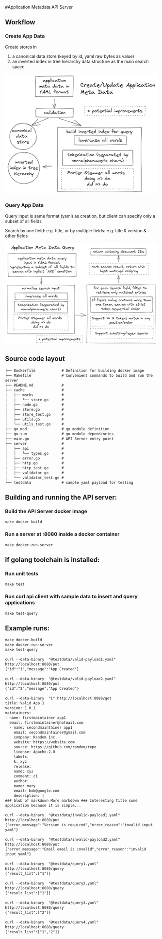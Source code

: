 #Application Metadata API Server


## Workflow

### Create App Data

Create stores in
1. a canonical data store (keyed by id, yaml raw bytes as value)
2. an inverted index in tree hierarchy data structure as the main search space


![Create app data](docs/apiserver_insert.png)

### Query App Data

Query input is same format (yaml) as creation, but client can specify
only a subset of all fields 

Search by one field: e.g. title, or by multiple fields: e.g. title & version & other fields


![Query app data](docs/apiserver_query.png)

## Source code layout
    ├── Dockerfile            # Definition for building docker image
    ├── Makefile              # Convenient commands to build and run the server
    ├── README.md             # 
    ├── cache                 # 
    │   ├── mocks             # 
    │   │   └── store.go      # 
    │   ├── node.go           # 
    │   ├── store.go          #
    │   ├── store_test.go     #
    │   ├── utils.go          #
    │   └── utils_test.go     #
    ├── go.mod                # go module definition
    ├── go.sum                # go module dependencies
    ├── main.go               # API Server entry point
    ├── server                #
    │   ├── api               #
    │   │   └── types.go      # 
    │   ├── error.go          #
    │   ├── http.go           #
    │   ├── http_test.go      #
    │   ├── validator.go      #
    │   └── validator_test.go #
    └── testdata              # sample yaml payload for testing

## Building and running the API server:
### Build the API Server docker image
    make docker-build

### Run a server at :8080 inside a docker container
    make docker-run-server

## If golang toolchain is installed:

### Run unit tests
    make test

### Run curl api client with sample data to insert and query applications
    make test-query

## Example runs:
    make docker-build
    make docker-run-server
    make test-query

    curl --data-binary  "@testdata/valid-payload1.yaml" http://localhost:8080/put
    {"id":"1","message":"App Created"}

    curl --data-binary  "@testdata/valid-payload2.yaml" http://localhost:8080/put
    {"id":"2","message":"App Created"}

    curl --data-binary  "1" http://localhost:8080/get
    title: Valid App 1
    version: 1.0.1
    maintainers:
    - name: firstmaintainer app1
      email: firstmaintainer@hotmail.com
      - name: secondmaintainer app1
        email: secondmaintainer@gmail.com
        company: Random Inc.
        website: https://website.com
        source: https://github.com/random/repo
        license: Apache-2.0
        labels:
        k: xyz
        release:
        name: xyz
        comment: c1
        author:
        name: mary
        email: bob@google.com
        description: |
    ### blob of markdown More markdown ### Interesting Title some application because it is simple...

    curl --data-binary  "@testdata/invalid-payload1.yaml" http://localhost:8080/put
    {"error_message":"Version is required","error_reason":"invalid input yaml"}

    curl --data-binary  "@testdata/invalid-payload2.yaml" http://localhost:8080/put
    {"error_message":"Email email is invalid","error_reason":"invalid input yaml"}

    curl --data-binary  "@testdata/query1.yaml" 		http://localhost:8080/query
    {"result_list":["1"]}

    curl --data-binary  "@testdata/query2.yaml"			http://localhost:8080/query
    {"result_list":["1"]}

    curl --data-binary  "@testdata/query3.yaml" 		http://localhost:8080/query
    {"result_list":["2"]}

    curl --data-binary  "@testdata/query4.yaml" 		http://localhost:8080/query
    {"result_list":["1","2"]}